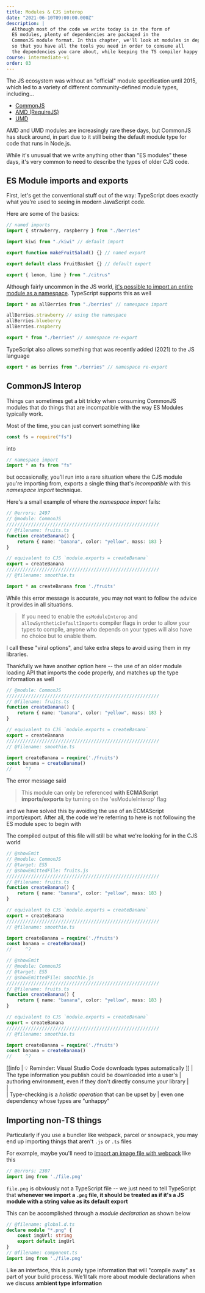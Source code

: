```yaml
---
title: Modules & CJS interop
date: "2021-06-10T09:00:00.000Z"
description: |
  Although most of the code we write today is in the form of
  ES modules, plenty of dependencies are packaged in the 
  CommonJS module format. In this chapter, we'll look at modules in depth
  so that you have all the tools you need in order to consume all
  the dependencies you care about, while keeping the TS compiler happy
course: intermediate-v1
order: 03
---
```


The JS ecosystem was without an "official" module specification
until 2015, which led to a variety of different community-defined
module types, including...

- [CommonJS](https://nodejs.org/api/modules.html#modules_modules_commonjs_modules)
- [AMD (RequireJS)](https://requirejs.org/docs/whyamd.html)
- [UMD](https://github.com/umdjs/umd)

AMD and UMD modules are increasingly rare these days, but CommonJS has stuck around, in part
due to it still being the default module type for code that runs in Node.js.

While it's unusual that we write anything other than "ES modules" these days,
it's very common to need to describe the types of older CJS code.

## ES Module imports and exports

First, let's get the conventional stuff out of the way:
TypeScript does exactly what you're used to seeing in modern JavaScript code.

Here are some of the basics:

```ts
// named imports
import { strawberry, raspberry } from "./berries"

import kiwi from "./kiwi" // default import

export function makeFruitSalad() {} // named export

export default class FruitBasket {} // default export

export { lemon, lime } from "./citrus"
```

Although fairly uncommon in the JS world, [it's possible to import
an entire module as a namespace](https://developer.mozilla.org/en-US/docs/Web/JavaScript/Reference/Statements/import#import_an_entire_modules_contents). TypeScript supports
this as well

```ts
import * as allBerries from "./berries" // namespace import

allBerries.strawberry // using the namespace
allBerries.blueberry
allBerries.raspberry

export * from "./berries" // namespace re-export
```

TypeScript also allows something that was recently added (2021) to the JS language

```ts
export * as berries from "./berries" // namespace re-export
```

## CommonJS Interop

Things can sometimes get a bit tricky when consuming CommonJS modules
that do things that are incompatible with the way ES Modules typically work.

Most of the time, you can just convert something like

```js
const fs = require("fs")
```

into

```ts
// namespace import
import * as fs from "fs"
```

but occasionally, you'll run into a rare situation where
the CJS module you're importing from, exports a single thing
that's _incompatible_ with this _namespace import_ technique.

Here's a small example of where the _namespace import_ fails:

```ts twoslash
// @errors: 2497
// @module: CommonJS
////////////////////////////////////////////////////////
// @filename: fruits.ts
function createBanana() {
    return { name: "banana", color: "yellow", mass: 183 }
}

// equivalent to CJS `module.exports = createBanana`
export = createBanana
////////////////////////////////////////////////////////
// @filename: smoothie.ts

import * as createBanana from './fruits'
```

While this error message is accurate, you may not want to follow the
advice it provides in all situations. 

> If you need to enable the  `esModuleInterop` and `allowSyntheticDefaultImports`
> compiler flags in order to allow your types to compile, anyone
> who depends on your types will also have no choice but to enable them.

I call these "viral options", and take extra steps to avoid using
them in my libraries. 

Thankfully we have another option here -- the use of an older module loading API
that imports the code properly, and matches up the type information as well
```ts twoslash
// @module: CommonJS
////////////////////////////////////////////////////////
// @filename: fruits.ts
function createBanana() {
    return { name: "banana", color: "yellow", mass: 183 }
}

// equivalent to CJS `module.exports = createBanana`
export = createBanana
////////////////////////////////////////////////////////
// @filename: smoothie.ts

import createBanana = require('./fruits')
const banana = createBanana()
//     ^?
```

The error message said 
> This module can only be referenced **with ECMAScript imports/exports** by turning on the 'esModuleInterop' flag

and we have solved this by avoiding the use of an ECMAScript import/export. After all, the code we're referring
to here is not following the ES module spec to begin with

The compiled output of this file will still be what we're looking for in the CJS world

```ts twoslash
// @showEmit
// @module: CommonJS
// @target: ES5
// @showEmittedFile: fruits.js
////////////////////////////////////////////////////////
// @filename: fruits.ts
function createBanana() {
    return { name: "banana", color: "yellow", mass: 183 }
}

// equivalent to CJS `module.exports = createBanana`
export = createBanana
////////////////////////////////////////////////////////
// @filename: smoothie.ts

import createBanana = require('./fruits')
const banana = createBanana()
//     ^?
```
```ts twoslash
// @showEmit
// @module: CommonJS
// @target: ES5
// @showEmittedFile: smoothie.js
////////////////////////////////////////////////////////
// @filename: fruits.ts
function createBanana() {
    return { name: "banana", color: "yellow", mass: 183 }
}

// equivalent to CJS `module.exports = createBanana`
export = createBanana
////////////////////////////////////////////////////////
// @filename: smoothie.ts

import createBanana = require('./fruits')
const banana = createBanana()
//     ^?
```

[[info | :bulb: Reminder: Visual Studio Code downloads types automatically ]]
| The type information you publish could be downloaded into a user's
| authoring environment, even if they don't directly consume your library
| <br/>
| <br/>
| Type-checking is a _holistic operation_ that can be upset by
| even one dependency whose types are "unhappy"

## Importing non-TS things

Particularly if you use a bundler like webpack, parcel or snowpack, you
may end up importing things that aren't `.js` or `.ts` files

For example, maybe you'll need to [import an image file with webpack](https://v4.webpack.js.org/loaders/file-loader/#getting-started) like this

```ts twoslash
// @errors: 2307
import img from './file.png'
```
`file.png` is obviously not a TypeScript file -- we just need
to tell TypeScript that **whenever we import a `.png` file, 
it should be treated as if it's a JS module with a string
value as its default export**

This can be accomplished through a _module declaration_ as shown below

```ts twoslash
// @filename: global.d.ts
declare module "*.png" {
    const imgUrl: string
    export default imgUrl
}
// @filename: component.ts
import img from './file.png'
```

Like an interface, this is purely type information that will "compile away"
as part of your build process. We'll talk more about module declarations
when we discuss **ambient type information**
